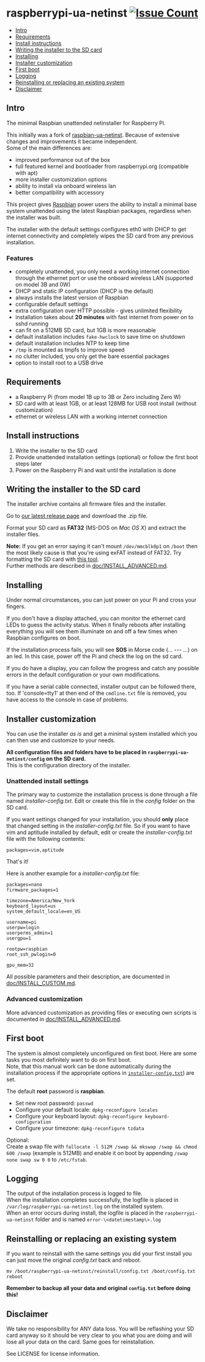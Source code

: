 # raspberrypi-ua-netinst [![Issue Count](https://codeclimate.com/github/FooDeas/raspberrypi-ua-netinst/badges/issue_count.svg)](https://codeclimate.com/github/FooDeas/raspberrypi-ua-netinst)

- [Intro](#intro)
- [Requirements](#requirements)
- [Install instructions](#install-instructions)
- [Writing the installer to the SD card](#writing-the-installer-to-the-sd-card)
- [Installing](#installing)
- [Installer customization](#installer-customization)
- [First boot](#first-boot)
- [Logging](#logging)
- [Reinstalling or replacing an existing system](#reinstalling-or-replacing-an-existing-system)
- [Disclaimer](#disclaimer)

## Intro

The minimal Raspbian unattended netinstaller for Raspberry Pi.  

This initially was a fork of [raspbian-ua-netinst](https://github.com/debian-pi/raspbian-ua-netinst). Because of extensive changes and improvements it became independent.  
Some of the main differences are:

- improved performance out of the box
- full featured kernel and bootloader from raspberrypi.org (compatible with apt)
- more installer customization options
- ability to install via onboard wireless lan
- better compatibility with accessory

This project gives [Raspbian][1] power users the ability to install a minimal base system unattended using the latest Raspbian packages, regardless when the installer was built.

The installer with the default settings configures eth0 with DHCP to get internet connectivity and completely wipes the SD card from any previous installation.

### Features

- completely unattended, you only need a working internet connection through the ethernet port or use the onboard wireless LAN (supported on model 3B and 0W)
- DHCP and static IP configuration (DHCP is the default)
- always installs the latest version of Raspbian
- configurable default settings
- extra configuration over HTTP possible - gives unlimited flexibility
- installation takes about **20 minutes** with fast internet from power on to sshd running
- can fit on a 512MB SD card, but 1GB is more reasonable
- default installation includes `fake-hwclock` to save time on shutdown
- default installation includes NTP to keep time
- `/tmp` is mounted as tmpfs to improve speed
- no clutter included, you only get the bare essential packages
- option to install root to a USB drive

## Requirements

- a Raspberry Pi (from model 1B up to 3B or Zero including Zero W)
- SD card with at least 1GB, or at least 128MB for USB root install (without customization)
- ethernet or wireless LAN with a working internet connection

## Install instructions

1. Write the installer to the SD card
1. Provide unattended installation settings (optional) or follow the first boot steps later
1. Power on the Raspberry Pi and wait until the installation is done

## Writing the installer to the SD card

The installer archive contains all firmware files and the installer.

Go to [our latest release page](https://github.com/FooDeas/raspberrypi-ua-netinst/releases/latest) and download the .zip file.

Format your SD card as **FAT32** (MS-DOS on _Mac OS X_) and extract the installer files.

**Note:** If you get an error saying it can't mount `/dev/mmcblk0p1` on `/boot` then the most likely cause is that you're using exFAT instead of FAT32. Try formatting the SD card with [this tool](https://www.sdcard.org/downloads/formatter_4/).  
Further methods are described in [doc/INSTALL_ADVANCED.md](/doc/INSTALL_ADVANCED.md).

## Installing

Under normal circumstances, you can just power on your Pi and cross your fingers.

If you don't have a display attached, you can monitor the ethernet card LEDs to guess the activity status. When it finally reboots after installing everything you will see them illuminate on and off a few times when Raspbian configures on boot.

If the installation process fails, you will see **SOS** in Morse code (... --- ...) on an led.  In this case, power off the Pi and check the log on the sd card.

If you do have a display, you can follow the progress and catch any possible errors in the default configuration or your own modifications.

If you have a serial cable connected, installer output can be followed there, too. If 'console=tty1' at then end of the `cmdline.txt` file is removed, you have access to the console in case of problems.

## Installer customization

You can use the installer _as is_ and get a minimal system installed which you can then use and customize to your needs.

**All configuration files and folders have to be placed in `raspberrypi-ua-netinst/config` on the SD card.**  
This is the configuration directory of the installer.

### Unattended install settings

The primary way to customize the installation process is done through a file named _installer-config.txt_. Edit or create this file in the _config_ folder on the SD card.

If you want settings changed for your installation, you should **only** place that changed setting in the _installer-config.txt_ file. So if you want to have vim and aptitude installed by default, edit or create the _installer-config.txt_ file with the following contents:

```
packages=vim,aptitude
```

That's it!

Here is another example for a _installer-config.txt_ file:

```
packages=nano
firmware_packages=1

timezone=America/New_York
keyboard_layout=us
system_default_locale=en_US

username=pi
userpw=login
userperms_admin=1
usergpu=1

rootpw=raspbian
root_ssh_pwlogin=0

gpu_mem=32
```

All possible parameters and their description, are documented in [doc/INSTALL_CUSTOM.md](/doc/INSTALL_CUSTOM.md).

### Advanced customization

More advanced customization as providing files or executing own scripts is documented in [doc/INSTALL_ADVANCED.md](/doc/INSTALL_ADVANCED.md).

## First boot

The system is almost completely unconfigured on first boot. Here are some tasks you most definitely want to do on first boot.  
Note, that this manual work can be done automatically during the installation process if the appropriate options in [`installer-config.txt`](#installer-customization)) are set.

The default **root** password is **raspbian**.

- Set new root password: `passwd`
- Configure your default locale: `dpkg-reconfigure locales`
- Configure your keyboard layout: `dpkg-reconfigure keyboard-configuration`
- Configure your timezone: `dpkg-reconfigure tzdata`

Optional:  
Create a swap file with `fallocate -l 512M /swap && mkswap /swap && chmod 600 /swap` (example is 512MB) and enable it on boot by appending `/swap none swap sw 0 0` to `/etc/fstab`.  

## Logging

The output of the installation process is logged to file.  
When the installation completes successfully, the logfile is placed in `/var/log/raspberrypi-ua-netinst.log` on the installed system.  
When an error occurs during install, the logfile is placed in the `raspberrypi-ua-netinst` folder and is named `error-\<datetimestamp\>.log`

## Reinstalling or replacing an existing system

If you want to reinstall with the same settings you did your first install you can just move the original _config.txt_ back and reboot.

```
mv /boot/raspberrypi-ua-netinst/reinstall/config.txt /boot/config.txt
reboot
```

**Remember to backup all your data and original `config.txt` before doing this!**

## Disclaimer

We take no responsibility for ANY data loss. You will be reflashing your SD card anyway so it should be very clear to you what you are doing and will lose all your data on the card. Same goes for reinstallation.

See LICENSE for license information.

[1]: http://www.raspbian.org/ "Raspbian"
